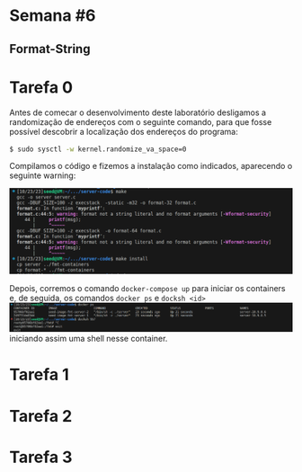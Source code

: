 # Semana #6

## Format-String

# Tarefa 0
Antes de comecar o desenvolvimento deste laboratório desligamos a randomização de endereços com o seguinte comando, para que fosse possível descobrir a localização dos endereços do programa:

```bash
$ sudo sysctl -w kernel.randomize_va_space=0
```

Compilamos o código e fizemos a instalação como indicados, aparecendo o seguinte warning:

<img src="./images/logbook7/log7t0_pt1.png">

Depois, corremos o comando `docker-compose up` para iniciar os containers e, de seguida, os comandos `docker ps` e `docksh <id>` <br>
<img src="./images/logbook7/log7t0_pt2.png"><br>
iniciando assim uma shell nesse container. 


# Tarefa 1



# Tarefa 2

# Tarefa 3
